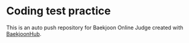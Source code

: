 # Coding test practice
This is an auto push repository for Baekjoon Online Judge created with [BaekjoonHub](https://github.com/BaekjoonHub/BaekjoonHub).
